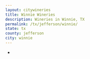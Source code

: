 ```yaml
---
layout: citywineries
title: Winnie Wineries
description: Wineries in Winnie, TX
permalink: /tx/jefferson/winnie/
state: tx
county: jefferson
city: winnie
---
```

-
